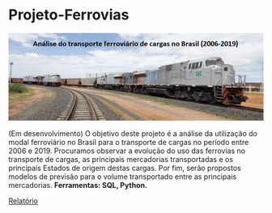# Projeto-Ferrovias
 
 ![banner](https://github.com/twpinter/Projeto-Ferrovias/blob/master/banner-ferrovias.png)

(Em desenvolvimento) O objetivo deste projeto é a análise da utilização do modal ferroviário no Brasil para o transporte de cargas no período entre 2006 e 2019. Procuramos observar a evolução do uso das ferrovias no transporte de cargas, as principais mercadorias transportadas e os principais Estados de origem destas cargas. Por fim, serão propostos modelos de previsão para o volume transportado entre as principais mercadorias. **Ferramentas: SQL, Python.**

[Relatório](https://github.com/twpinter/Projeto-Ferrovias/blob/master/Ferrovias-pandas.ipynb)



